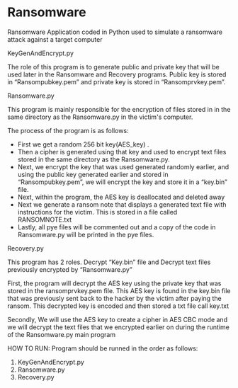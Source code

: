 # Ransomware
Ransomware Application coded in Python used to simulate a ransomware attack against a target computer

KeyGenAndEncrypt.py

The role of this program is to generate public and private key that will be used later in the Ransomware and Recovery programs. Public key is stored in “Ransompubkey.pem” and private key is stored in “Ransomprvkey.pem”. 

Ransomware.py

This program is mainly responsible for the encryption of files stored in in the same directory as the Ransomware.py in the victim's computer.

The process of the program is as follows: 
- First we get a random 256 bit key(AES_key) . 
- Then a cipher is generated using that key and used to encrypt text files stored in the same directory as the Ransomware.py. 
- Next, we encrypt the key that was used generated randomly earlier, and using the public key generated earlier and stored in “Ransompubkey.pem”, we will encrypt the key and store it in a “key.bin” file. 
- Next, within the program, the AES key is deallocated and deleted away
- Next we generate a ransom note that displays a generated text file with instructions for the victim. This is stored in a file called RANSOMNOTE.txt
- Lastly, all pye files will be commented out and a copy of the code in Ransomware.py will be printed in the pye files.


Recovery.py

This program has 2 roles. Decrypt “Key.bin” file and Decrypt text files previously encrypted by “Ransomware.py”

First, the program will decrypt the AES key using the private key that was stored 
in the ransomprvkey.pem file. This AES key is found in the key.bin file that was
previously sent back to the hacker by the victim after paying the ransom. This decrypted
key is encoded and then stored a txt file call key.txt

Secondly, We will use the AES key to create a cipher in AES CBC mode and we will decrypt the text files that we encrypted earlier on during the runtime of the Ransomware.py main program


HOW TO RUN: 
Program should be runned in the order as follows:
1.	KeyGenAndEncrypt.py
2.	Ransomware.py
3.	Recovery.py
